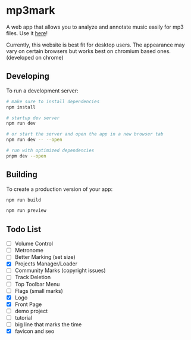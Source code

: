 # mp3mark
A web app that allows you to analyze and annotate music easily for mp3 files. Use it [here](https://mp3mark.vercel.app/)!

Currently, this website is best fit for desktop users. The appearance may vary on certain browsers but works best on chromium based ones. (developed on chrome)

## Developing
To run a development server:
```bash
# make sure to install dependencies
npm install

# startup dev server
npm run dev

# or start the server and open the app in a new browser tab 
npm run dev -- --open

# run with optimized dependencies
pnpm dev --open
```

## Building
To create a production version of your app:
```bash
npm run build

npm run preview
```

## Todo List
 - [ ] Volume Control
 - [ ] Metronome
 - [ ] Better Marking (set size)
 - [x] Projects Manager/Loader
 - [ ] Community Marks (copyright issues)
 - [ ] Track Deletion
 - [ ] Top Toolbar Menu
 - [ ] Flags (small marks)
 - [X] Logo
 - [X] Front Page
 - [ ] demo project
 - [ ] tutorial
 - [ ] big line that marks the time
 - [X] favicon and seo